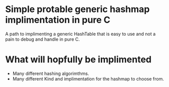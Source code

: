 # Simple protable generic hashmap implimentation in pure C
A path to implimenting a generic HashTable that is easy to use and not a pain to debug and handle in pure C.
# What will hopfully be implimented
- Many different hashing algorimthms.
- Many different Kind and implimentation for the hashmap to choose from.
